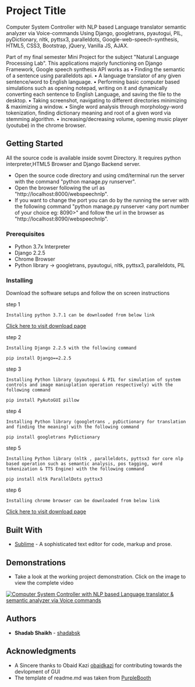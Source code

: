 # Project Title
Computer System Controller with NLP based Language translator semantic analyzer via Voice-commands Using Django, googletrans, pyautogui, PIL, pyDictionary, nltk, pyttsx3, paralleldots, Google-web-speech-synthesis, HTML5, CSS3, Bootstrap, jQuery, Vanilla JS, AJAX.

Part of my final semester Mini Project for the subject "Natural Language Processing Lab". This applications majorly functioning on Django Framework, Google speech synthesis API works as 
• Finding the semantic of a sentence using paralleldots api.
• A language translator of any given sentence/word to English language.
• Performing basic computer based simulations such as opening notepad, writing on it and dynamically converting each sentence to English Language, and saving the file to the desktop.
• Taking screenshot, navigating to different directories minimizing & maximizing a window.
• Single word analysis through morphology-word tokenization, finding dictionary meaning and root of a given word via stemming algorithm.
• increasing/decreasing volume,  opening music player (youtube) in the chrome browser.

## Getting Started
All the source code is available inside sovmt Directory. It requires python interpreter,HTML5 Browser and Django Backend server.
* Open the source code directory and using cmd/terminal run the server with the command "python manage.py runserver".
* Open the browser following the url as "http://localhost:8000/webspeechnlp".	
* If you want to change the port you can do by the running the server with the following command "python manage.py runserver <any port number of your choice eg: 8090>" and follow the url in the browser as "http://localhost:8090/webspeechnlp".	


### Prerequisites

* Python 3.7x Interpreter
* Django 2.2.5
* Chrome Browser
* Python library -> googletrans, pyautogui, nltk, pyttsx3, paralleldots, PIL


### Installing

Download the software setups and follow the on screen instructions

step 1

```
Installing python 3.7.1 can be downloaded from below link
```
[Click here to visit download page](https://www.python.org/downloads/release/python-371/)

step 2

```
Installing Django 2.2.5 with the following command
```
```
pip install Django==2.2.5
```

step 3

```
Installing Python library (pyautogui & PIL for simulation of system controls and image maniuplation operation respectively) with the following command
```
```
pip install PyAutoGUI pillow
```

step 4

```
Installing Python library (googletrans , pyDictionary for translation and finding the meaning) with the following command
```
```
pip install googletrans PyDictionary
```

step 5

```
Installing Python library (nltk , paralleldots, pyttsx3 for core nlp based operation such as semantic analysis, pos tagging, word tokenization & TTS Engine) with the following command
```
```
pip install nltk ParallelDots pyttsx3
```

step 6

```
Installing chrome browser can be downloaded from below link
```
[Click here to visit download page](https://www.google.com/chrome/)

## Built With

* [Sublime](https://www.sublimetext.com/3) - A sophisticated text editor for code, markup and prose. 


## Demonstrations

* Take a look at the working project demonstration. Click on the image to view the complete video


[![Computer System Controller with NLP based Language translator & semantic analyzer via Voice commands](https://i.ytimg.com/vi/WUMHRnq_--c/maxresdefault.jpg)](https://youtu.be/WUMHRnq_--c)


## Authors

* **Shadab Shaikh** - [shadabsk](https://github.com/shadabsk)

## Acknowledgments

* A Sincere thanks to Obaid Kazi [obaidkazi](https://github.com/obaidkazi) for contributing towards the devlopment of GUI
* The template of readme.md was taken from [PurpleBooth](https://github.com/PurpleBooth)
